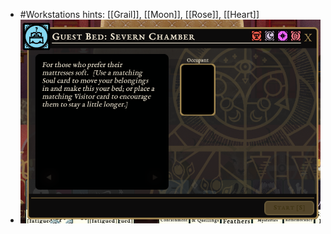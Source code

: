 - #Workstations hints: [[Grail]], [[Moon]], [[Rose]], [[Heart]]
- ![image.png](../assets/image_1700978151518_0.png)